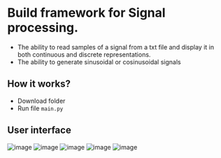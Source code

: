 # Build framework for Signal processing.
- The ability to read samples of a signal from a txt file and display it in both
continuous and discrete representations.
- The ability to generate sinusoidal or cosinusoidal signals

## How it works?
- Download folder
- Run file `main.py`

## User interface
![image](https://github.com/NourAyman10/DSP_Tasks/assets/83882344/37b29c35-4e37-4b2a-b6d1-8fcd2035ee7b)
![image](https://github.com/NourAyman10/DSP_Tasks/assets/83882344/ec1420d7-6248-4d43-a18d-cd2cb4cba5ba)
![image](https://github.com/NourAyman10/DSP_Tasks/assets/83882344/5ff5ee6b-6fc9-48e7-bc79-236ae7cc496b)
![image](https://github.com/NourAyman10/DSP_Tasks/assets/83882344/d55899f0-a5ff-4e9b-9a7e-984e156807ff)
![image](https://github.com/NourAyman10/DSP_Tasks/assets/83882344/5b6eae20-7a60-47d8-9077-32e4523e1639)
